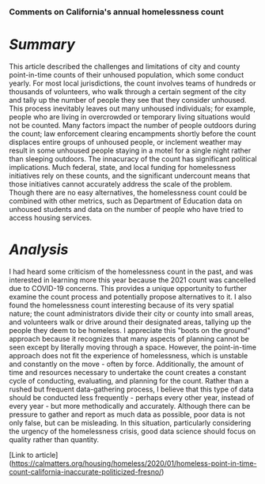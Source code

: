 ### Comments on California's annual homelessness count
# **_Summary_**
This article described the challenges and limitations of city and county point-in-time counts of their unhoused population, which some conduct yearly. For most local jurisdictions, the count involves teams of hundreds or thousands of volunteers, who walk through a certain segment of the city and tally up the number of people they see that they consider unhoused. This process inevitably leaves out many unhoused individuals; for example, people who are living in overcrowded or temporary living situations would not be counted. Many factors impact the number of people outdoors during the count; law enforcement clearing encampments shortly before the count displaces entire groups of unhoused people, or inclement weather may result in some unhoused people staying in a motel for a single night rather than sleeping outdoors. The innacuracy of the count has significant political implications. Much federal, state, and local funding for homelessness initiatives rely on these counts, and the significant undercount means that those initiatives cannot accurately address the scale of the problem. Though there are no easy alternatives, the homelessness count could be combined with other metrics, such as Department of Education data on unhoused students and data on the number of people who have tried to access housing services.
# **_Analysis_**
I had heard some criticism of the homelessness count in the past, and was interested in learning more this year because the 2021 count was cancelled due to COVID-19 concerns. This provides a unique opportunity to further examine the count process and potentially propose alternatives to it. I also found the homelessness count interesting because of its very spatial nature; the count administrators divide their city or county into small areas, and volunteers walk or drive around their designated areas, tallying up the people they deem to be homeless. I appreciate this "boots on the ground" approach because it recognizes that many aspects of planning cannot be seen except by literally moving through a space. However, the point-in-time approach does not fit the experience of homelessness, which is unstable and constantly on the move - often by force. Additionally, the amount of time and resources necessary to undertake the count creates a constant cycle of conducting, evaluating, and planning for the count. Rather than a rushed but frequent data-gathering process, I believe that this type of data should be conducted less frequently - perhaps every other year, instead of every year - but more methodically and accurately. Although there can be pressure to gather and report as much data as possible, poor data is not only false, but can be misleading. In this situation, particularly considering the urgency of the homelessness crisis, good data science should focus on quality rather than quantity.

[Link to article] (https://calmatters.org/housing/homeless/2020/01/homeless-point-in-time-count-california-inaccurate-politicized-fresno/)
